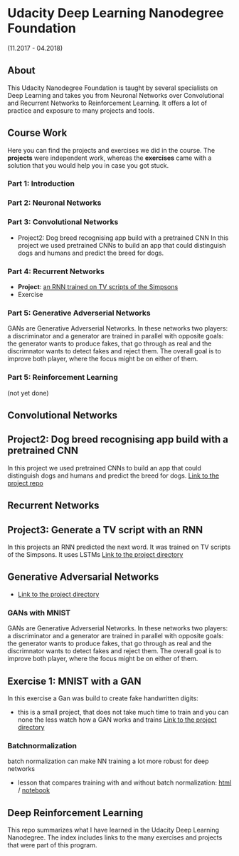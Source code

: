 # Udacity Deep Learning Nanodegree Foundation
(11.2017 - 04.2018)

## About
This Udacity Nanodegree Foundation is taught by several specialists on Deep Learning and takes you from Neuronal Networks over Convolutional and Recurrent Networks to Reinforcement Learning. It offers a lot of practice and exposure to many projects and tools.

## Course Work
Here you can find the projects and exercises we did in the course. The **projects** were independent work, whereas the **exercises** came with a solution that you would help you in case you got stuck.

### Part 1: Introduction


### Part 2: Neuronal Networks


### Part 3: Convolutional Networks
- Project2: Dog breed recognising app build with a pretrained CNN In this project we used pretrained CNNs to build an app that could distinguish dogs and humans and predict the breed for dogs.

### Part 4: Recurrent Networks
- **Project**: [an RNN trained on TV scripts of the Simpsons](dlnd_tv_script_generation.html)
- Exercise


### Part 5: Generative Adverserial Networks
GANs are Generative Adverserial Networks. In these networks two players: a discriminator and a generator are trained in parallel with opposite goals: the generator wants to produce fakes, that go through as real and the discrimnator wants to detect fakes and reject them. The overall goal is to improve both player, where the focus might be on either of them.

### Part 5: Reinforcement Learning
(not yet done)


## Convolutional Networks
## Project2: Dog breed recognising app build with a pretrained CNN
In this project we used pretrained CNNs to build an app that could distinguish dogs and humans and predict the breed for dogs.
[Link to the project repo](https://github.com/sabinem/udacity-deeplearning-dog-project)

## Recurrent Networks
## Project3: Generate a TV script with an RNN
In this projects an RNN predicted the next word. It was trained on TV scripts of the Simpsons.
It uses LSTMs
[Link to the project directory](RNNs/tv_script_rnn)

## Generative Adversarial Networks
- [Link to the project directory](GANs/gan_mnist)

### GANs with MNIST
GANs are Generative Adverserial Networks. In these networks two players: a discriminator and a generator are trained in parallel with opposite goals: the generator wants to produce fakes, that go through as real and the discrimnator wants to detect fakes and reject them. The overall goal is to improve both player, where the focus might be on either of them.

## Exercise 1: MNIST with a GAN
In this exercise a Gan was build to create fake handwritten digits:
- this is a small project, that does not take much time to train and you can none the less watch how a GAN works and trains
[Link to the project directory](GANs/gan_mnist)

### Batchnormalization
batch normalization can make NN training a lot more robust for deep networks
- lesson that compares training with and without batch normalization: [html](Batch_Normalization_Lesson.html) / [notebook](https://github.com/sabinem/udacity_DL/blob/master/batch_normalization/README.md)

## Deep Reinforcement Learning

This repo summarizes what I have learned in the Udacity Deep Learning Nanodegree. The index includes links to the many exercises and projects that were part of this program.
